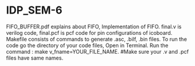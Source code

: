 # IDP_SEM-6
FIFO_BUFFER.pdf explains about FIFO, Implementation of FIFO.
final.v is verilog code, final.pcf is pcf code for pin configurations of icoboard.
Makefile consists of commands to generate .asc, .bilf, .bin files.
To run the code go the directory of your code files, Open in Terminal.
Run the command : make v_fname=YOUR_FILE_NAME.
#Make sure your .v and .pcf files have same names.
